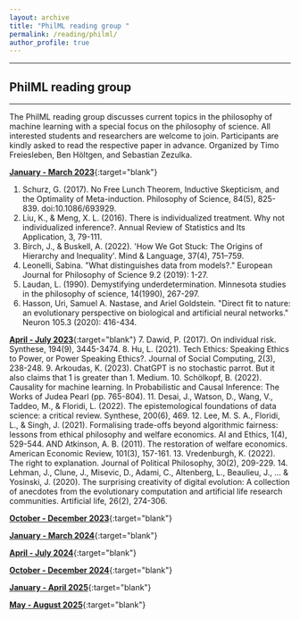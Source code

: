 ```yaml
---
layout: archive
title: "PhilML reading group "
permalink: /reading/philml/
author_profile: true
---
```


---

## PhilML reading group
---
The PhilML reading group discusses current topics in the philosophy of machine learning with a special focus on the philosophy of science. All interested students and researchers are welcome to join. Participants are kindly asked to read the respective paper in advance.
Organized by Timo Freiesleben, Ben Höltgen, and Sebastian Zezulka.

[**January - March 2023**](/files/reading-lists/PhilML_reading_group_2023-1.pdf){:target="blank"}
1. Schurz, G. (2017). No Free Lunch Theorem, Inductive Skepticism, and the Optimality of Meta-induction. Philosophy of Science, 84(5), 825-839. doi:10.1086/693929.
2. Liu, K., & Meng, X. L. (2016). There is individualized treatment. Why not individualized inference?. Annual Review of Statistics and Its Application, 3, 79-111.
3. Birch, J., & Buskell, A. (2022). 'How We Got Stuck: The Origins of Hierarchy and Inequality'. Mind & Language, 37(4), 751–759.
4. Leonelli, Sabina. "What distinguishes data from models?." European Journal for Philosophy of Science 9.2 (2019): 1-27.
5. Laudan, L. (1990). Demystifying underdetermination. Minnesota studies in the philosophy of science, 14(1990), 267-297.
6. Hasson, Uri, Samuel A. Nastase, and Ariel Goldstein. "Direct fit to nature: an evolutionary perspective on biological and artificial neural networks." Neuron 105.3 (2020): 416-434.

[**April - July 2023**](/files/reading-lists/PhilML_reading_group_2023-2.pdf){:target="blank"}
7. Dawid, P. (2017). On individual risk. Synthese, 194(9), 3445-3474.
8. Hu, L. (2021). Tech Ethics: Speaking Ethics to Power, or Power Speaking Ethics?. Journal of Social Computing, 2(3), 238-248.
9. Arkoudas, K. (2023). ChatGPT is no stochastic parrot. But it also claims that 1 is greater than 1. Medium.
10. Schölkopf, B. (2022). Causality for machine learning. In Probabilistic and Causal Inference: The Works of Judea Pearl (pp. 765-804).
11. Desai, J., Watson, D., Wang, V., Taddeo, M., & Floridi, L. (2022). The epistemological foundations of data science: a critical review. Synthese, 200(6), 469.
12. Lee, M. S. A., Floridi, L., & Singh, J. (2021). Formalising trade-offs beyond algorithmic fairness: lessons from ethical philosophy and welfare economics. AI and Ethics, 1(4), 529-544. AND Atkinson, A. B. (2011). The restoration of welfare economics. American Economic Review, 101(3), 157-161.
13. Vredenburgh, K. (2022). The right to explanation. Journal of Political Philosophy, 30(2), 209-229.
14. Lehman, J., Clune, J., Misevic, D., Adami, C., Altenberg, L., Beaulieu, J., ... & Yosinski, J. (2020). The surprising creativity of digital evolution: A collection of anecdotes from the evolutionary computation and artificial life research communities. Artificial life, 26(2), 274-306.

[**October - December 2023**](/files/reading-lists/PhilML_reading_group_2023-3.pdf){:target="blank"}

[**January - March 2024**](/files/reading-lists/PhilML-Reading-Group-2024-01.pdf){:target="blank"}

[**April - July 2024**](/files/reading-lists/PhilML-reading-group-2024-02.pdf){:target="blank"}

[**October - December 2024**](/files/reading-lists/PhilML-reading-group-2024-03.pdf){:target="blank"}

[**January - April 2025**](/files/reading-lists/PhilML-reading-group-2025-1.pdf){:target="blank"}

[**May - August 2025**](/files/reading-lists/PhilML-reading-group-2025-2.pdf){:target="blank"}